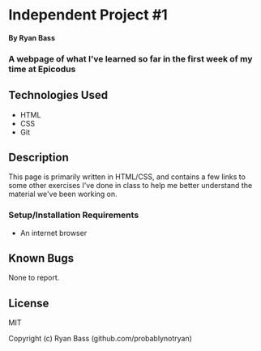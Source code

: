 # Independent Project #1
#### By Ryan Bass
### A webpage of what I've learned so far in the first week of my time at Epicodus
## Technologies Used
* HTML
* CSS
* Git
## Description
This page is primarily written in HTML/CSS, and contains a few links to some other exercises I've done in class to help me better understand the material we've been working on.

### Setup/Installation Requirements
* An internet browser

## Known Bugs
None to report.

## License
MIT

Copyright (c) Ryan Bass (github.com/probablynotryan)
